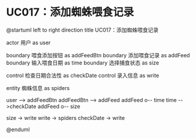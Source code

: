 # UC017：添加蜘蛛喂食记录

@startuml
left to right direction
title UC017：添加蜘蛛喂食记录

actor 用户 as user

boundary 喂食添加按钮 as addFeedBtn
boundary 添加喂食记录 as addFeed
boundary 输入喂食日期 as time
boundary 选择捕食状态 as size

control 检查日期合法性 as checkDate
control 录入信息 as write

entity 蜘蛛信息 as spiders

user --> addFeedBtn
addFeedBtn --> addFeed
addFeed o-- time
time -->checkDate
addFeed o-- size

size -> write
write -> spiders
checkDate -> write

@enduml
